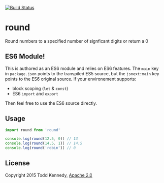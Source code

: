 [![Build Status](https://travis-ci.org/toddself/round.svg?branch=master)](https://travis-ci.org/toddself/round)

# round

Round numbers to a specified number of signficant digits or return a 0

## ES6 Module!
This is authored as an ES6 module and relies on ES6 features. The `main` key in `package.json` points to the transpiled ES5 source, but the `jsnext:main` key points to the ES6 original source. If your environement supports: 

* block scoping (`let` & `const`)
* ES6 `import` and `export`

Then feel free to use the ES6 source directly.

## Usage
```js
import round from 'round'

console.log(round(12.5, 0)) // 13
console.log(round(14.5, 1)) // 14.5
console.log(round('robin')) // 0
```

## License
Copyright 2015 Todd Kennedy, [Apache 2.0](LICENSE)  
